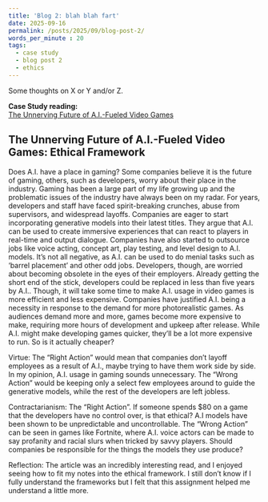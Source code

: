 ```yaml
---
title: 'Blog 2: blah blah fart'
date: 2025-09-16
permalink: /posts/2025/09/blog-post-2/
words_per_minute : 20
tags:
  - case study
  - blog post 2
  - ethics
---
```


Some thoughts on X or Y and/or Z.

**Case Study reading:**  
[The Unnerving Future of A.I.-Fueled Video Games](https://www.nytimes.com/2025/07/28/arts/video-games-artificial-intelligence.html?searchResultPosition=10)

The Unnerving Future of A.I.-Fueled Video Games: Ethical Framework
---

Does A.I. have a place in gaming? Some companies believe it is the future of gaming, others, such as developers, worry about their place in the industry. Gaming has been a large part of my life growing up and the problematic issues of the industry have always been on my radar. For years, developers and staff have faced spirit-breaking crunches, abuse from supervisors, and widespread layoffs. Companies are eager to start incorporating generative models into their latest titles. They argue that A.I. can be used to create immersive experiences that can react to players in real-time and output dialogue. Companies have also started to outsource jobs like voice acting, concept art, play testing, and level design to A.I. models. It’s not all negative, as A.I. can be used to do menial tasks such as ‘barrel placement’ and other odd jobs. Developers, though, are worried about becoming obsolete in the eyes of their employers. Already getting the short end of the stick,  developers could be replaced in less than five years by A.I.. Though, it will take some time to make A.I. usage in video games is more efficient and less expensive. Companies have justified A.I. being a necessity in response to the demand for more photorealistic games. As audiences demand more and more, games become more expensive to make, requiring more hours of development and upkeep after release. While A.I. might make developing games quicker, they’ll be a lot more expensive to run. So is it actually cheaper?

Virtue:
The “Right Action” would mean that companies don’t layoff employees as a result of A.I., maybe trying to have them work side by side. In my opinion, A.I. usage in gaming sounds unnecessary. 
The “Wrong Action” would be keeping only a select few employees around to guide the generative models, while the rest of the developers are left jobless.

Contractarianism:
The “Right Action”. If someone spends $80 on a game that the developers have no control over, is that ethical? A.I models have been shown to be unpredictable and uncontrollable.
The “Wrong Action” can be seen in games like Fortnite, where A.I. voice actors can be made to say profanity and racial slurs when tricked by savvy players. Should companies be responsible for the things the models they use produce? 

Reflection:
The article was an incredibly interesting read, and I enjoyed seeing how to fit my notes into the ethical framework. I still don’t know if I fully understand the frameworks but I felt that this assignment helped me understand a little more.
